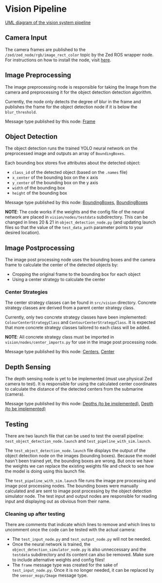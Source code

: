 # Vision Pipeline
[UML diagram of the vision system pipeline](https://github.com/Waterloo-Aquadrone/aquadrone-core/tree/tv/vision/vision-uml.png)
## Camera Input
The camera frames are published to the `/zed/zed_node/rgb/image_rect_color` topic by the Zed ROS wrapper node.
For instructions on how to install the node, visit [here](https://github.com/stereolabs/zed-ros-wrapper).
## Image Preprocessing
The image preprocessing node is responsible for taking the Image from the camera and preprocessing it for the object detection detection algorithm.

Currently, the node only detects the degree of blur in the frame and publishes the frame for the object detection node if it is below the `blur_threshold`.

Message type published by this node: <a target='_blank' href='https://github.com/Waterloo-Aquadrone/aquadrone-core/blob/dev/aquadrone_msgs/msg/Frame.msg'>Frame</a>
## Object Detection
The object detection runs the trained YOLO neural network on the preprocessed image and outputs an array of `BoundingBoxes`.

Each bounding box stores five attributes about the detected object:
* `class_id` of the detected object (based on the `.names` file)
* `x_center` of the bounding box on the x axis
* `y_center` of the bounding box on the y axis
* `width` of the bounding box
* `height` of the bounding box

Message type published by this node: <a target='_blank' href='https://github.com/Waterloo-Aquadrone/aquadrone-core/blob/dev/aquadrone_msgs/msg/BoundingBoxes.msg'>BoundingBoxes</a>, <a target='_blank' href='https://github.com/Waterloo-Aquadrone/aquadrone-core/blob/dev/aquadrone_msgs/msg/BoundingBox.msg'>BoundingBoxes</a>

**NOTE**: The code works if the weights and the config file of the neural network are placed in `vision/nodes/testdata` subdirectory. This can be changed in lines 20 & 21 in `object_detection_node.py` (and updating launch files so that the value of the `test_data_path` parameter points to your desired location).
## Image Postprocessing
The image post processing node uses the bounding boxes and the camera frame to calculate the center of the detected objects by:
* Cropping the original frame to the bounding box for each object
* Using a center strategy to calculate the center
### Center Strategies
The center strategy classes can be found in `src/vision` directory. Concrete strategy classes are derived from a parent center strategy class.

Currently, only two concrete strategy classes have been implemented: `ColourCenterStrategyClass` and `ContourCenterStrategyClass`. It is expected that more concrete strategy classes tailored to each class will be added.

**NOTE**: All concrete strategy class must be imported in `vision/nodes/center_imports.py` for use in the image post processing node.

Message type published by this node: <a target='_blank' href='https://github.com/Waterloo-Aquadrone/aquadrone-core/blob/dev/aquadrone_msgs/msg/Centers.msg'>Centers</a>, <a target='_blank' href='https://github.com/Waterloo-Aquadrone/aquadrone-core/blob/dev/aquadrone_msgs/msg/Center.msg'>Center</a>
## Depth Sensing
The depth sensing node is yet to be implemented (must use physical Zed camera to test). It is responsible for using the calculated center coordinates to calculate the distance of the detected centers from the submarine (camera).

Message type published by this node: <a target='_blank' href='#'>Depths (to be implemented)</a>, <a target='_blank' href='#'>Depth (to be implemented)</a>
## Testing
There are two launch file that can be used to test the overall pipeline: `test_object_detection_node.launch` and `test_pipeline_with_sim.launch`.

The `test_object_detection_node.launch` file displays the output of the object detection node on the images (bounding boxes). Because the model hasn't been trained yet, the bounding boxes are wrong. But once we have the weights we can replace the existing weights file and check to see how the model is doing using this launch file.

The `test_pipeline_with_sim.launch` file runs the image pre processing and image post processing nodes. The bounding boxes were manually calculated and are sent to image post processing by the object detection simulator node. The test input and output nodes are responsible for reading input and displaying out as obvious from their name.
### Cleaning up after testing
There are comments that indicate which lines to remove and which lines to uncomment once the code can be tested with the actual camera:
* The `test_input_node.py` and `test_output_node.py` will not be needed.
* Once the neural network is trained, the `object_detection_simulator_node.py` is also unneccessary and the `testdata` subdirectory and its content can also be removed. Make sure to include alternative weights and config files!
*  The `frame` message type was created for the sake of `test_input_node.py`. Once it is no longer needed, it can be replaced by the `sensor_msgs/Image` message type.